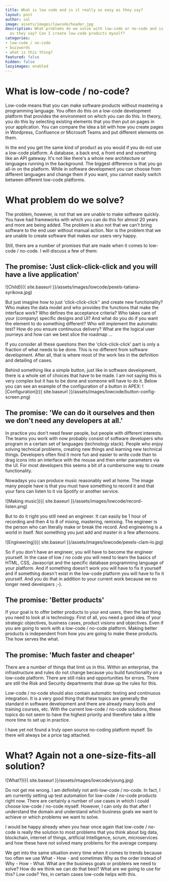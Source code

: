 ```yaml
---
title: What is low code and is it really as easy as they say?
layout: post
author: sal
image: assets/images/lowcode/header.jpg
description: What problems do we solve with low-code or no-code and is it as easy
  as they say? Can I create low-code products myself?
categories:
- low-code / no-code
- buzzwords
- what is this thing?
featured: false
hidden: false
lazyimages: enabled
---
```


# What is low-code / no-code?
Low-code means that you can make software products without mastering a programming language. You often do this on a low-code development platform that provides the environment on which you can do this. In theory, you do this by selecting existing elements that you then put on pages in your application. You can compare the idea a bit with how you create pages in Wordpress, Confluence or Microsoft Teams and put different elements on them.

In the end you get the same kind of product as you would if you do not use a low-code platform. A database, a back end, a front end and something like an API gateway. It's not like there's a whole new architecture or languages ​​running in the background. The biggest difference is that you go all-in on the platform. While in software development you can choose from different languages ​​and change them if you want, you cannot easily switch between different low-code platforms.

# What problem do we solve?
The problem, however, is not that we are unable to make software quickly. You have had frameworks with which you can do this for almost 20 years and more are being added. The problem is also not that we can't bring software to the end user without manual action. Nor is the problem that we are unable to create software that makes our users very happy. 

Still, there are a number of promises that are made when it comes to low-code / no-code. I will discuss a few of them:

## The promise: 'Just click-click-click and you will have a live application'

![Child]({{ site.baseurl }}/assets/images/lowcode/pexels-tatiana-syrikova.jpg)

But just imagine how to just 'click-click-click'' and create new functionality? Who makes the data model and who provides the functions that make the interface work? Who defines the acceptance criteria? Who takes care of your (company) specific designs and UI? And what do you do if you want the element to do something different? Who will implement the automatic test? How do you ensure continuous delivery? What are the logical user journeys and how can we best slice the roadmap ...

If you consider all these questions then the 'click-click-click' part is only a fraction of what needs to be done. This is no different from software development. After all, that is where most of the work lies in the definition and detailing of cases.

Behind something like a simple button, just like in software development, there is a whole set of choices that have to be made. I am not saying this is very complex but it has to be done and someone will have to do it. Below you can see an example of the configuration of a button in APEX:
![Configuration]({{ site.baseurl }}/assets/images/lowcode/button-config-screen.png)

## The promise: 'We can do it ourselves and then we don't need any developers at all.'
In practice you don't need fewer people, but people with different interests. The teams you work with now probably consist of software developers who program in a certain set of languages ​​(technology stack). People who enjoy solving technical problems, creating new things and learning new technical things. Developers often find it more fun and easier to write code than to drag icons into an interface with the mouse and then enter parameters via the UI. For most developers this seems a bit of a cumbersome way to create functionality.


Nowadays you can produce music reasonably well at home. The image many people have is that you must have something to record it and that your fans can listen to it via Spotify or another service.

![Making music]({{ site.baseurl }}/assets/images/lowcode/record-listen.png)

But to do it right you still need an engineer. It can easily be 1 hour of recording and then 4 to 8 of mixing, mastering, remixing. The engineer is the person who can literally make or break the record. And engineering is a world in itself. Not something you just add and master in a few afternoons.

![Engineering]({{ site.baseurl }}/assets/images/lowcode/pexels-clam-lo.jpg)

So if you don't have an engineer, you will have to become the engineer yourself. In the case of low / no code you will need to learn the basics of HTML, CSS, Javascript and the specific database programming language of your platform. And if something doesn't work you will have to fix it yourself and if something doesn't exist in the low-code platform you will have to fix it yourself. And you do that in addition to your current work because we no longer need developers ;-).


## The promise: 'Better products'
If your goal is to offer better products to your end users, then the last thing you need to look at is technology. First of all, you need a good idea of ​​your strategic objectives, business cases, product visions and objectives. Even if you are going to work with a low-code / no-code platform. Making better products is independent from how you are going to make these products. The how serves the what.

## The promise: 'Much faster and cheaper'
There are a number of things that limit us in this. Within an enterprise, the infrastructure and rules do not change because you build functionality on a low-code platform. There are still risks and opportunities for errors. There are still the Risk and Security departments that draw up the rules for this.

Low-code / no-code should also contain automatic testing and continuous integration. It is a very good thing that these topics are generally the standard in software development and there are already many tools and training courses, etc. With the current low-code / no-code solutions, these topics do not seem to have the highest priority and therefore take a little more time to set up in practice.

I have yet not found a truly open source no-coding platform myself. So there will always be a price tag attached.

# What? Again not a one-size-fits-all solution?

![What?]({{ site.baseurl }}/assets/images/lowcode/young.jpg)

Do not get me wrong. I am definitely not anti-low-code / no-code. In fact, I am currently setting up test automation for low-code / no-code products right now. There are certainly a number of use cases in which I could choose low-code / no-code myself. However, I can only do that after I understand the domain and understand which business goals we want to achieve or which problems we want to solve.

I would be happy already when you hear once again that low-code / no-code is really the solution to most problems that you think about big data, blockchain, internet of things, artificial Intelligence, scrum, microservices and how these have not solved many problems for the average company.

We get into the same situation every time when it comes to trends because too often we use What - How - and sometimes Why as the order instead of Why - How - What. What are the business goals or problems we need to solve? How do we think we can do that best? What are we going to use for this? Low code? Yes, in certain cases low-code helps with this.
